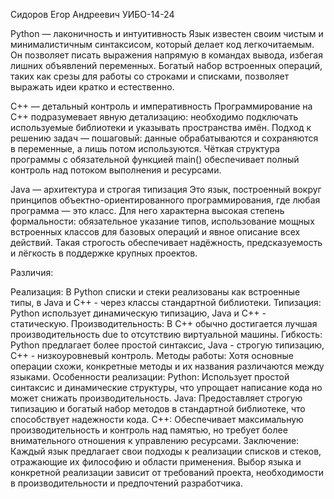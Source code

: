 Сидоров Егор Андреевич УИБО-14-24


Python — лаконичность и интуитивность
Язык известен своим чистым и минималистичным синтаксисом, который делает код легкочитаемым. Он позволяет писать выражения напрямую в командах вывода, избегая лишних объявлений переменных. Богатый набор встроенных операций, таких как срезы для работы со строками и списками, позволяет выражать идеи кратко и естественно.

C++ — детальный контроль и императивность
Программирование на C++ подразумевает явную детализацию: необходимо подключать используемые библиотеки и указывать пространства имён. Подход к решению задач — пошаговый: данные обрабатываются и сохраняются в переменные, а лишь потом используются. Чёткая структура программы с обязательной функцией main() обеспечивает полный контроль над потоком выполнения и ресурсами.

Java — архитектура и строгая типизация
Это язык, построенный вокруг принципов объектно-ориентированного программирования, где любая программа — это класс. Для него характерна высокая степень формальности: обязательное указание типов, использование мощных встроенных классов для базовых операций и явное описание всех действий. Такая строгость обеспечивает надёжность, предсказуемость и лёгкость в поддержке крупных проектов.

Различия:

Реализация: В Python списки и стеки реализованы как встроенные типы, в Java и C++ - через классы стандартной библиотеки.
Типизация: Python использует динамическую типизацию, Java и C++ - статическую.
Производительность: В C++ обычно достигается лучшая производительность due to отсутствию виртуальной машины.
Гибкость: Python предлагает более простой синтаксис, Java - строгую типизацию, C++ - низкоуровневый контроль.
Методы работы: Хотя основные операции схожи, конкретные методы и их названия различаются между языками. Особенности реализации: Python: Использует простой синтаксис и динамические структуры, что упрощает написание кода но может снижать производительность. Java: Предоставляет строгую типизацию и богатый набор методов в стандартной библиотеке, что способствует надежности кода. C++: Обеспечивает максимальную производительность и контроль над памятью, но требует более внимательного отношения к управлению ресурсами. Заключение: Каждый язык предлагает свои подходы к реализации списков и стеков, отражающие их философию и области применения. Выбор языка и конкретной реализации зависит от требований проекта, необходимости в производительности и предпочтений разработчика.
